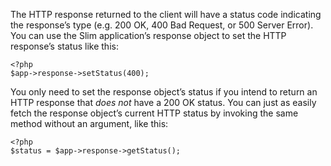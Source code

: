 The HTTP response returned to the client will have a status code indicating the response’s type
(e.g. 200 OK, 400 Bad Request, or 500 Server Error). You can use the Slim application’s response object to set the
HTTP response’s status like this:

    <?php
    $app->response->setStatus(400);

You only need to set the response object’s status if you intend to return an HTTP response that *does not* have
a 200 OK status. You can just as easily fetch the response object’s current HTTP status by invoking the same
method without an argument, like this:

    <?php
    $status = $app->response->getStatus();
